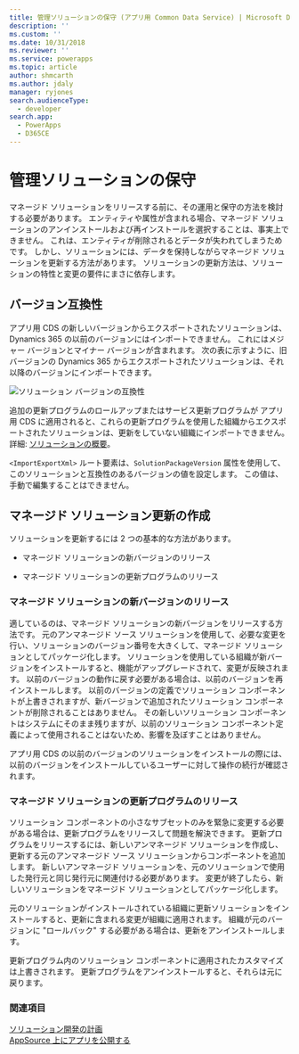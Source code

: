 ```yaml
---
title: 管理ソリューションの保守 (アプリ用 Common Data Service) | Microsoft Docs
description: ''
ms.custom: ''
ms.date: 10/31/2018
ms.reviewer: ''
ms.service: powerapps
ms.topic: article
author: shmcarth
ms.author: jdaly
manager: ryjones
search.audienceType:
  - developer
search.app:
  - PowerApps
  - D365CE
---
```

# <a name="maintain-managed-solutions"></a>管理ソリューションの保守

マネージド ソリューションをリリースする前に、その運用と保守の方法を検討する必要があります。 エンティティや属性が含まれる場合、マネージド ソリューションのアンインストールおよび再インストールを選択することは、事実上できません。 これは、エンティティが削除されるとデータが失われてしまうためです。 しかし、ソリューションには、データを保持しながらマネージド ソリューションを更新する方法があります。 ソリューションの更新方法は、ソリューションの特性と変更の要件にまさに依存します。  

<a name="BKMK_VersionCompatibilty"></a>   

## <a name="version-compatibility"></a>バージョン互換性  
 アプリ用 CDS の新しいバージョンからエクスポートされたソリューションは、Dynamics 365 の以前のバージョンにはインポートできません。 これにはメジャー バージョンとマイナー バージョンが含まれます。 次の表に示すように、旧バージョンの Dynamics 365 からエクスポートされたソリューションは、それ以降のバージョンにインポートできます。  
  
![ソリューション バージョンの互換性](media/crm_v9.0_solution_compatibility_chart.png)
  
 追加の更新プログラムのロールアップまたはサービス更新プログラムが アプリ用 CDS に適用されると、これらの更新プログラムを使用した組織からエクスポートされたソリューションは、更新をしていない組織にインポートできません。 詳細: [ソリューションの概要](introduction-solutions.md)。  
  
 `<ImportExportXml>` ルート要素は、`SolutionPackageVersion` 属性を使用して、このソリューションと互換性のあるバージョンの値を設定します。 この値は、手動で編集することはできません。  
  
<a name="BKMK_CreateManagedSolutionUpdates"></a>   
## <a name="create-managed-solution-updates"></a>マネージド ソリューション更新の作成  
 ソリューションを更新するには 2 つの基本的な方法があります。  
  
-   マネージド ソリューションの新バージョンのリリース  
  
-   マネージド ソリューションの更新プログラムのリリース  
  
<a name="BKMK_ReleaseANewVersion"></a>   
### <a name="release-a-new-version-of-your-managed-solution"></a>マネージド ソリューションの新バージョンのリリース  
 適しているのは、マネージド ソリューションの新バージョンをリリースする方法です。 元のアンマネージド ソース ソリューションを使用して、必要な変更を行い、ソリューションのバージョン番号を大きくして、マネージド ソリューションとしてパッケージ化します。 ソリューションを使用している組織が新バージョンをインストールすると、機能がアップグレードされて、変更が反映されます。 以前のバージョンの動作に戻す必要がある場合は、以前のバージョンを再インストールします。 以前のバージョンの定義でソリューション コンポーネントが上書きされますが、新バージョンで追加されたソリューション コンポーネントが削除されることはありません。 その新しいソリューション コンポーネントはシステムにそのまま残りますが、以前のソリューション コンポーネント定義によって使用されることはないため、影響を及ぼすことはありません。  
  
 アプリ用 CDS の以前のバージョンのソリューションをインストールの際には、以前のバージョンをインストールしているユーザーに対して操作の続行が確認されます。  
<a name="BKMK_ReleaseAnUpdate"></a>   
### <a name="release-an-update-for-your-managed-solution"></a>マネージド ソリューションの更新プログラムのリリース  
 ソリューション コンポーネントの小さなサブセットのみを緊急に変更する必要がある場合は、更新プログラムをリリースして問題を解決できます。 更新プログラムをリリースするには、新しいアンマネージド ソリューションを作成し、更新する元のアンマネージド ソース ソリューションからコンポーネントを追加します。 新しいアンマネージド ソリューションを、元のソリューションで使用した発行元と同じ発行元に関連付ける必要があります。 変更が終了したら、新しいソリューションをマネージド ソリューションとしてパッケージ化します。  
  
 元のソリューションがインストールされている組織に更新ソリューションをインストールすると、更新に含まれる変更が組織に適用されます。 組織が元のバージョンに "ロールバック" する必要がある場合は、更新をアンインストールします。  
  
 更新プログラム内のソリューション コンポーネントに適用されたカスタマイズは上書きされます。 更新プログラムをアンインストールすると、それらは元に戻ります。  
  
### <a name="see-also"></a>関連項目  
 [ソリューション開発の計画](/dynamics365/customer-engagement/developer/plan-solution-development)   
 [AppSource 上にアプリを公開する](publish-app-appsource.md)
